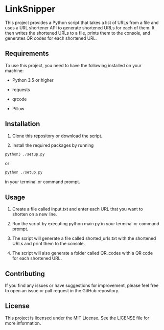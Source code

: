 # LinkSnipper

This project provides a Python script that takes a list of URLs from a file and uses a URL shortener API to generate shortened URLs for each of them. It then writes the shortened URLs to a file, prints them to the console, and generates QR codes for each shortened URL.

## Requirements

To use this project, you need to have the following installed on your machine:

- Python 3.5 or higher

- requests

- qrcode

- Pillow

## Installation

1. Clone this repository or download the script.

2. Install the required packages by running 
```python
python3 ./setup.py
```
or
```python
python ./setup.py
```
 in your terminal or command prompt.

## Usage

1. Create a file called input.txt and enter each URL that you want to shorten on a new line.

2. Run the script by executing python main.py in your terminal or command prompt.

3. The script will generate a file called shorted_urls.txt with the shortened URLs and print them to the console.

4. The script will also generate a folder called QR_codes with a QR code for each shortened URL.

## Contributing

If you find any issues or have suggestions for improvement, please feel free to open an issue or pull request in the GitHub repository.

## License

This project is licensed under the MIT License. See the [LICENSE](./LICENSE) file for more information.